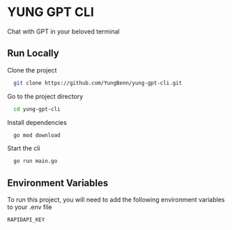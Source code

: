 # YUNG GPT CLI

Chat with GPT in your beloved terminal


## Run Locally

Clone the project

```bash
  git clone https://github.com/YungBenn/yung-gpt-cli.git
```

Go to the project directory

```bash
  cd yung-gpt-cli
```

Install dependencies

```bash
  go mod download
```

Start the cli

```bash
  go run main.go
```


## Environment Variables

To run this project, you will need to add the following environment variables to your .env file

`RAPIDAPI_KEY`

